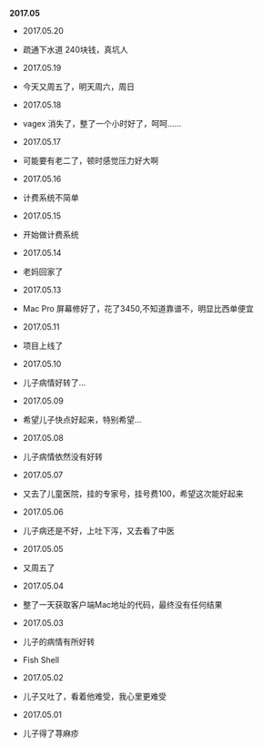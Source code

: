 **2017.05**

* 2017.05.20
*    疏通下水道 240块钱，真坑人

* 2017.05.19
*    今天又周五了，明天周六，周日

* 2017.05.18
*    vagex 消失了，整了一个小时好了，呵呵......

* 2017.05.17
*    可能要有老二了，顿时感觉压力好大啊

* 2017.05.16
*    计费系统不简单

* 2017.05.15
*    开始做计费系统

* 2017.05.14
*    老妈回家了

* 2017.05.13
*    Mac Pro 屏幕修好了，花了3450,不知道靠谱不，明显比西单便宜

* 2017.05.11
*    项目上线了

* 2017.05.10
*    儿子病情好转了...

* 2017.05.09
*    希望儿子快点好起来，特别希望...

* 2017.05.08
*    儿子病情依然没有好转

* 2017.05.07
*    又去了儿童医院，挂的专家号，挂号费100，希望这次能好起来

* 2017.05.06
*    儿子病还是不好，上吐下泻，又去看了中医

* 2017.05.05
*    又周五了

* 2017.05.04
*    整了一天获取客户端Mac地址的代码，最终没有任何结果

* 2017.05.03
*    儿子的病情有所好转
*    Fish Shell

* 2017.05.02
*    儿子又吐了，看着他难受，我心里更难受

* 2017.05.01
*    儿子得了荨麻疹

